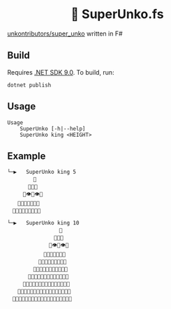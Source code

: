 <div align="center">

# 💩 SuperUnko.fs

</div>

[unkontributors/super_unko](https://github.com/unkontributors/super_unko) written in F#

## Build

Requires [.NET SDK 9.0](https://dotnet.microsoft.com/en-us/download). To build, run:

```
dotnet publish
```

## Usage

```
Usage
    SuperUnko [-h|--help]
    SuperUnko king <HEIGHT>
```

## Example

```
└─▶   SuperUnko king 5
　　　　　👑
　　　　💩💩💩
　　　💩👁💩👁💩
　　💩💩💩👃💩💩💩
　💩💩💩💩👄💩💩💩💩

└─▶   SuperUnko king 10
　　　　　　　　　　👑
　　　　　　　　　💩💩💩
　　　　　　　　💩👁💩👁💩
　　　　　　　💩💩💩👃💩💩💩
　　　　　　💩💩💩💩👄💩💩💩💩
　　　　　💩💩💩💩💩💩💩💩💩💩💩
　　　　💩💩💩💩💩💩💩💩💩💩💩💩💩
　　　💩💩💩💩💩💩💩💩💩💩💩💩💩💩💩
　　💩💩💩💩💩💩💩💩💩💩💩💩💩💩💩💩💩
　💩💩💩💩💩💩💩💩💩💩💩💩💩💩💩💩💩💩💩

```
